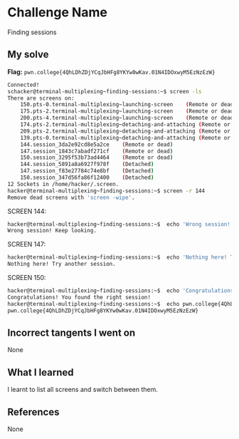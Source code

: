 # Challenge Name
Finding sessions

## My solve
**Flag:** `pwn.college{4QhLDhZDjYCqJbHFg8YKYw0wKav.01N4IDOxwyM5EzNzEzW}`


```bash
Connected!
schacker@terminal-multiplexing~finding-sessions:~$ screen -ls
There are screens on:
	150.pts-0.terminal-multiplexing~launching-screen	(Remote or dead)
	175.pts-2.terminal-multiplexing~launching-screen	(Remote or dead)
	200.pts-4.terminal-multiplexing~launching-screen	(Remote or dead)
	174.pts-2.terminal-multiplexing~detaching-and-attaching	(Remote or dead)
	209.pts-2.terminal-multiplexing~detaching-and-attaching	(Remote or dead)
	139.pts-0.terminal-multiplexing~detaching-and-attaching	(Remote or dead)
	144.session_3da2e92cd8e5a2ce	(Remote or dead)
	147.session_1843c7abadf271cf	(Remote or dead)
	150.session_3295f53b73ad4464	(Remote or dead)
	144.session_5891a8a6927f978f	(Detached)
	147.session_f83e27784c74e8bf	(Detached)
	150.session_347d56fa86f12400	(Detached)
12 Sockets in /home/hacker/.screen.
hacker@terminal-multiplexing~finding-sessions:~$ screen -r 144
Remove dead screens with 'screen -wipe'.
```
SCREEN 144:
```bash
hacker@terminal-multiplexing~finding-sessions:~$  echo 'Wrong session! Keep looking.'
Wrong session! Keep looking.
```

SCREEN 147:
```bash
hacker@terminal-multiplexing~finding-sessions:~$  echo 'Nothing here! Try another session.'
Nothing here! Try another session.
```

SCREEN 150:
```bash
hacker@terminal-multiplexing~finding-sessions:~$  echo 'Congratulations! You found the right session!'
Congratulations! You found the right session!
hacker@terminal-multiplexing~finding-sessions:~$  echo pwn.college{4QhLDhZDjYCqJbHFg8YKYw0wKav.01N4IDOxwyM5EzNzEzW}
pwn.college{4QhLDhZDjYCqJbHFg8YKYw0wKav.01N4IDOxwyM5EzNzEzW}

```

## Incorrect tangents I went on
None

## What I learned
I learnt to list all screens and switch between them.

## References 
None
